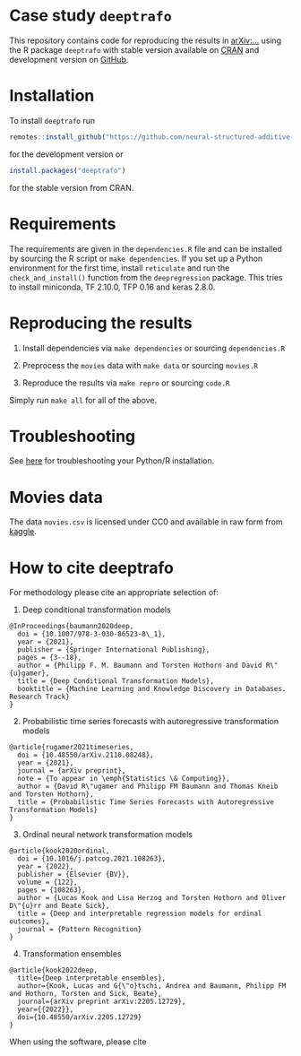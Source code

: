 # Case study `deeptrafo`

This repository contains code for reproducing the results in
[arXiv:...](https://arxiv.org/abs/...) using the R package `deeptrafo` with
stable version available on [CRAN](https://CRAN.R-project.org/package=deeptrafo)
and development version on
[GitHub](https://github.com/neural-structured-additive-learning/deeptrafo).

# Installation

To install `deeptrafo` run
```r
remotes::install_github("https://github.com/neural-structured-additive-learning/deeptrafo")
```
for the development version or
```r
install.packages("deeptrafo")
```
for the stable version from CRAN.

# Requirements

The requirements are given in the `dependencies.R` file and can be installed by
sourcing the R script or `make dependencies`. If you set up a Python environment
for the first time, install `reticulate` and run the `check_and_install()`
function from the `deepregression` package. This tries to install miniconda, TF
2.10.0, TFP 0.16 and keras 2.8.0.

# Reproducing the results

1. Install dependencies via `make dependencies` or sourcing `dependencies.R`

2. Preprocess the `movies` data with `make data` or sourcing `movies.R`

3. Reproduce the results via `make repro` or sourcing `code.R`

Simply run `make all` for all of the above.

# Troubleshooting

See
[here](https://github.com/neural-structured-additive-learning/deepregression/blob/main/README.md#troubleshooting)
for troubleshooting your Python/R installation.

# Movies data

The data `movies.csv` is licensed under CC0 and available in raw form from
[kaggle](https://www.kaggle.com/datasets/rounakbanik/the-movies-dataset).

# How to cite deeptrafo

For methodology please cite an appropriate selection of:

1. Deep conditional transformation models

```
@InProceedings{baumann2020deep,
  doi = {10.1007/978-3-030-86523-8\_1},
  year = {2021},
  publisher = {Springer International Publishing},
  pages = {3--18},
  author = {Philipp F. M. Baumann and Torsten Hothorn and David R\"{u}gamer},
  title = {Deep Conditional Transformation Models},
  booktitle = {Machine Learning and Knowledge Discovery in Databases. Research Track}
}
```

2. Probabilistic time series forecasts with autoregressive transformation models

```
@article{rugamer2021timeseries,
  doi = {10.48550/arXiv.2110.08248},
  year = {2021},
  journal = {arXiv preprint},
  note = {To appear in \emph{Statistics \& Computing}},
  author = {David R\"ugamer and Philipp FM Baumann and Thomas Kneib and Torsten Hothorn},
  title = {Probabilistic Time Series Forecasts with Autoregressive Transformation Models}
}
```

3. Ordinal neural network transformation models

```
@article{kook2020ordinal,
  doi = {10.1016/j.patcog.2021.108263},
  year = {2022},
  publisher = {Elsevier {BV}},
  volume = {122},
  pages = {108263},
  author = {Lucas Kook and Lisa Herzog and Torsten Hothorn and Oliver D\"{u}rr and Beate Sick},
  title = {Deep and interpretable regression models for ordinal outcomes},
  journal = {Pattern Recognition}
}
```

4. Transformation ensembles

```
@article{kook2022deep,
  title={Deep interpretable ensembles},
  author={Kook, Lucas and G{\"o}tschi, Andrea and Baumann, Philipp FM and Hothorn, Torsten and Sick, Beate},
  journal={arXiv preprint arXiv:2205.12729},
  year={{2022}},
  doi={10.48550/arXiv.2205.12729}
}
```

When using the software, please cite

```

```

